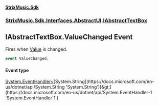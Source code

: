 #### [StrixMusic.Sdk](./index.md 'index')
### [StrixMusic.Sdk.Interfaces.AbstractUI](./StrixMusic-Sdk-Interfaces-AbstractUI.md 'StrixMusic.Sdk.Interfaces.AbstractUI').[IAbstractTextBox](./StrixMusic-Sdk-Interfaces-AbstractUI-IAbstractTextBox.md 'StrixMusic.Sdk.Interfaces.AbstractUI.IAbstractTextBox')
## IAbstractTextBox.ValueChanged Event
Fires when [Value](./StrixMusic-Sdk-Interfaces-AbstractUI-IAbstractTextBox-Value.md 'StrixMusic.Sdk.Interfaces.AbstractUI.IAbstractTextBox.Value') is changed.  
```csharp
event ValueChanged;
```
#### Event type
[System.EventHandler&lt;](https://docs.microsoft.com/en-us/dotnet/api/System.EventHandler-1 'System.EventHandler`1')[System.String](https://docs.microsoft.com/en-us/dotnet/api/System.String 'System.String')[&gt;](https://docs.microsoft.com/en-us/dotnet/api/System.EventHandler-1 'System.EventHandler`1')
